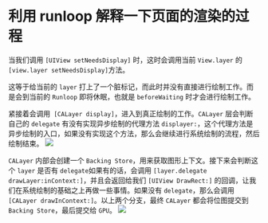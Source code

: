 # 利用 runloop 解释一下页面的渲染的过程
当我们调用 `[UIView setNeedsDisplay]` 时，这时会调用当前 `View.layer` 的 `[view.layer setNeedsDisplay]`方法。

这等于给当前的 `layer` 打上了一个脏标记，而此时并没有直接进行绘制工作。而是会到当前的 `Runloop` 即将休眠，也就是 `beforeWaiting` 时才会进行绘制工作。

紧接着会调用` [CALayer display]`，进入到真正绘制的工作。`CALayer` 层会判断自己的 `delegate` 有没有实现异步绘制的代理方法 `displayer:`，这个代理方法是异步绘制的入口，如果没有实现这个方法，那么会继续进行系统绘制的流程，然后绘制结束。
![](https://upload-images.jianshu.io/upload_images/1840444-9f539c7322375c02.png?imageMogr2/auto-orient/strip%7CimageView2/2/w/1240)

`CALayer` 内部会创建一个 `Backing Store`，用来获取图形上下文。接下来会判断这个 `layer` 是否有 `delegate`如果有的话，会调用 `[layer.delegate drawLayer:inContext:]`，并且会返回给我们 `[UIView DrawRect:]` 的回调，让我们在系统绘制的基础之上再做一些事情。如果没有 `delegate`，那么会调用 `[CALayer drawInContext:]`。以上两个分支，最终 `CALayer` 都会将位图提交到`Backing Store`，最后提交给 `GPU`。
![](https://upload-images.jianshu.io/upload_images/1840444-c4464110fb8610bc.png?imageMogr2/auto-orient/strip%7CimageView2/2/w/1240)


